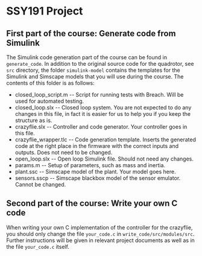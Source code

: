 # SSY191 Project

## First part of the course: Generate code from Simulink
The Simulink code generation part of the course can be found in `generate_code`. In addition to the original source code for the quadrotor, see `src` directory, the folder `simulink-model` contains the templates for the Simulink and Simscape models that you will use during the course. The contents of this folder is as follows:

* closed_loop_script.m -- Script for running tests with Breach. Will be used for automated testing.
* closed_loop.slx -- Closed loop system. You are not expected to do any changes in this file, in fact it is easier for us to help you if you keep the structure as is.
* crazyflie.slx -- Controller and code generator. Your controller goes in this file.
* crazyflie_wrapper.tlc -- Code generation template. Inserts the generated code at the right place in the firmware with the correct inputs and outputs. Does not need to be changed.
* open_loop.slx -- Open loop Simulink file. Should not need any changes.
* params.m -- Setup of parameters, such as mass and inertia.
* plant.ssc -- Simscape model of the plant. Your model goes here.
* sensors.sscp -- Simscape blackbox model of the sensor emulator. Cannot be changed.

## Second part of the course: Write your own C code
When writing your own C implementation of the controller for the crazyflie, you should only change the file `your_code.c` in `write_code/src/modules/src`. Further instructions will be given in relevant project documents as well as in the file `your_code.c` itself. 


